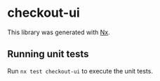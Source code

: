 # checkout-ui

This library was generated with [Nx](https://nx.dev).

## Running unit tests

Run `nx test checkout-ui` to execute the unit tests.
